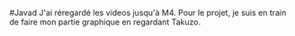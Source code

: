 #Javad
J'ai réregardé les videos jusqu'à M4. Pour le projet, je suis en train de faire mon partie graphique en regardant Takuzo.
